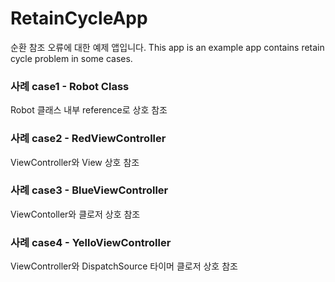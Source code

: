 # RetainCycleApp

순환 참조 오류에 대한 예제 앱입니다.
This app is an example app contains retain cycle problem in some cases.  

### 사례 case1 - Robot Class
Robot 클래스 내부 reference로 상호 참조

### 사례 case2 - RedViewController  
ViewController와 View 상호 참조

### 사례 case3 - BlueViewController
ViewContoller와 클로저 상호 참조

### 사례 case4 - YelloViewController
ViewController와 DispatchSource 타이머 클로저 상호 참조

